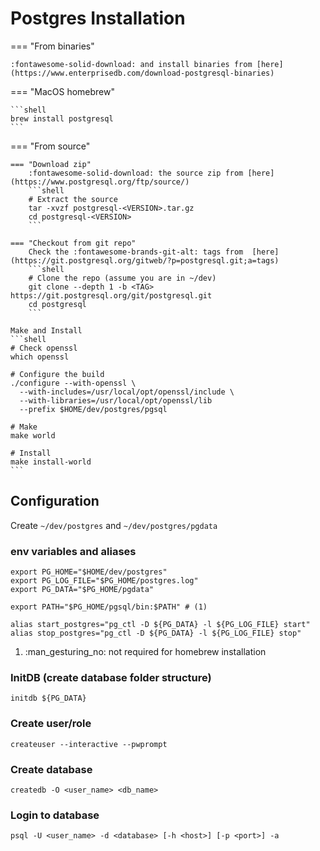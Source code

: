 # Postgres Installation

=== "From binaries"

    :fontawesome-solid-download: and install binaries from [here](https://www.enterprisedb.com/download-postgresql-binaries)

=== "MacOS homebrew"

    ```shell
    brew install postgresql
    ```

=== "From source"

    === "Download zip"
        :fontawesome-solid-download: the source zip from [here](https://www.postgresql.org/ftp/source/)
        ```shell
        # Extract the source
        tar -xvzf postgresql-<VERSION>.tar.gz
        cd postgresql-<VERSION>
        ```

    === "Checkout from git repo"
        Check the :fontawesome-brands-git-alt: tags from  [here](https://git.postgresql.org/gitweb/?p=postgresql.git;a=tags)
        ```shell   
        # Clone the repo (assume you are in ~/dev)
        git clone --depth 1 -b <TAG> https://git.postgresql.org/git/postgresql.git
        cd postgresql
        ```

    Make and Install
    ```shell
    # Check openssl
    which openssl
    
    # Configure the build
    ./configure --with-openssl \
      --with-includes=/usr/local/opt/openssl/include \
      --with-libraries=/usr/local/opt/openssl/lib 
      --prefix $HOME/dev/postgres/pgsql
    
    # Make
    make world
    
    # Install
    make install-world 
    ```

## Configuration

Create `~/dev/postgres` and `~/dev/postgres/pgdata`

### env variables and aliases

```shell title="Postgres config"
export PG_HOME="$HOME/dev/postgres"
export PG_LOG_FILE="$PG_HOME/postgres.log"
export PG_DATA="$PG_HOME/pgdata"

export PATH="$PG_HOME/pgsql/bin:$PATH" # (1)

alias start_postgres="pg_ctl -D ${PG_DATA} -l ${PG_LOG_FILE} start"
alias stop_postgres="pg_ctl -D ${PG_DATA} -l ${PG_LOG_FILE} stop"
```

1. :man_gesturing_no: not required for homebrew installation

### InitDB (create database folder structure)

```shell
initdb ${PG_DATA}
```

### Create user/role

```shell
createuser --interactive --pwprompt
```

### Create database

```shell
createdb -O <user_name> <db_name>
```

### Login to database

```shell
psql -U <user_name> -d <database> [-h <host>] [-p <port>] -a
```
